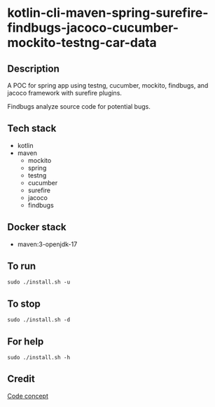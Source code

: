 # kotlin-cli-maven-spring-surefire-findbugs-jacoco-cucumber-mockito-testng-car-data

## Description
A POC for spring app using testng, cucumber, mockito, 
findbugs, and jacoco framework with surefire plugins.

Findbugs analyze source code for potential bugs.

## Tech stack
- kotlin
- maven
	- mockito
  - spring
  - testng
  - cucumber
  - surefire
  - jacoco
  - findbugs

## Docker stack
- maven:3-openjdk-17

## To run
`sudo ./install.sh -u`

## To stop
`sudo ./install.sh -d`

## For help
`sudo ./install.sh -h`

## Credit
[Code concept](https://github.com/eugenp/tutorials/tree/master/testing-modules/testng)
